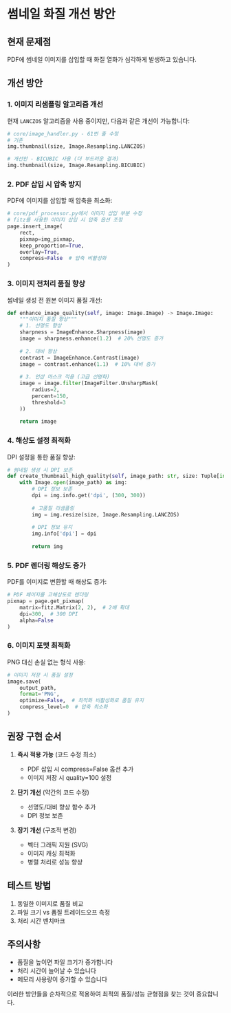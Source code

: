 # 썸네일 화질 개선 방안

## 현재 문제점
PDF에 썸네일 이미지를 삽입할 때 화질 열화가 심각하게 발생하고 있습니다.

## 개선 방안

### 1. 이미지 리샘플링 알고리즘 개선
현재 `LANCZOS` 알고리즘을 사용 중이지만, 다음과 같은 개선이 가능합니다:

```python
# core/image_handler.py - 61번 줄 수정
# 기존
img.thumbnail(size, Image.Resampling.LANCZOS)

# 개선안 - BICUBIC 사용 (더 부드러운 결과)
img.thumbnail(size, Image.Resampling.BICUBIC)
```

### 2. PDF 삽입 시 압축 방지
PDF에 이미지를 삽입할 때 압축을 최소화:

```python
# core/pdf_processor.py에서 이미지 삽입 부분 수정
# fitz를 사용한 이미지 삽입 시 압축 옵션 조정
page.insert_image(
    rect,
    pixmap=img_pixmap,
    keep_proportion=True,
    overlay=True,
    compress=False  # 압축 비활성화
)
```

### 3. 이미지 전처리 품질 향상
썸네일 생성 전 원본 이미지 품질 개선:

```python
def enhance_image_quality(self, image: Image.Image) -> Image.Image:
    """이미지 품질 향상"""
    # 1. 선명도 향상
    sharpness = ImageEnhance.Sharpness(image)
    image = sharpness.enhance(1.2)  # 20% 선명도 증가
    
    # 2. 대비 향상
    contrast = ImageEnhance.Contrast(image)
    image = contrast.enhance(1.1)  # 10% 대비 증가
    
    # 3. 언샵 마스크 적용 (고급 선명화)
    image = image.filter(ImageFilter.UnsharpMask(
        radius=2,
        percent=150,
        threshold=3
    ))
    
    return image
```

### 4. 해상도 설정 최적화
DPI 설정을 통한 품질 향상:

```python
# 썸네일 생성 시 DPI 보존
def create_thumbnail_high_quality(self, image_path: str, size: Tuple[int, int]):
    with Image.open(image_path) as img:
        # DPI 정보 보존
        dpi = img.info.get('dpi', (300, 300))
        
        # 고품질 리샘플링
        img = img.resize(size, Image.Resampling.LANCZOS)
        
        # DPI 정보 유지
        img.info['dpi'] = dpi
        
        return img
```

### 5. PDF 렌더링 해상도 증가
PDF를 이미지로 변환할 때 해상도 증가:

```python
# PDF 페이지를 고해상도로 렌더링
pixmap = page.get_pixmap(
    matrix=fitz.Matrix(2, 2),  # 2배 확대
    dpi=300,  # 300 DPI
    alpha=False
)
```

### 6. 이미지 포맷 최적화
PNG 대신 손실 없는 형식 사용:

```python
# 이미지 저장 시 품질 설정
image.save(
    output_path,
    format='PNG',
    optimize=False,  # 최적화 비활성화로 품질 유지
    compress_level=0  # 압축 최소화
)
```

## 권장 구현 순서

1. **즉시 적용 가능** (코드 수정 최소)
   - PDF 삽입 시 compress=False 옵션 추가
   - 이미지 저장 시 quality=100 설정

2. **단기 개선** (약간의 코드 수정)
   - 선명도/대비 향상 함수 추가
   - DPI 정보 보존

3. **장기 개선** (구조적 변경)
   - 벡터 그래픽 지원 (SVG)
   - 이미지 캐싱 최적화
   - 병렬 처리로 성능 향상

## 테스트 방법

1. 동일한 이미지로 품질 비교
2. 파일 크기 vs 품질 트레이드오프 측정
3. 처리 시간 벤치마크

## 주의사항

- 품질을 높이면 파일 크기가 증가합니다
- 처리 시간이 늘어날 수 있습니다
- 메모리 사용량이 증가할 수 있습니다

이러한 방안들을 순차적으로 적용하여 최적의 품질/성능 균형점을 찾는 것이 중요합니다.
